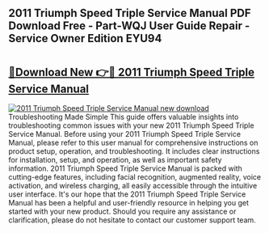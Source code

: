 ## 2011 Triumph Speed Triple Service Manual PDF Download Free - Part-WQJ User Guide Repair - Service Owner Edition EYU94

# <h2><a href="http://cf18747.oget.top/?id=2011+Triumph+Speed+Triple+Service+Manual">🔗Download New 👉🔴 2011 Triumph Speed Triple Service Manual</a></h2>

[![2011 Triumph Speed Triple Service Manual new download](https://i.imgur.com/5g1atiW.png)](http://cf18747.oget.top/?id=2011+Triumph+Speed+Triple+Service+Manual)
Troubleshooting Made Simple This guide offers valuable insights into troubleshooting common issues with your new 2011 Triumph Speed Triple Service Manual. Before using your 2011 Triumph Speed Triple Service Manual, please refer to this user manual for comprehensive instructions on product setup, operation, and troubleshooting. It includes clear instructions for installation, setup, and operation, as well as important safety information. 2011 Triumph Speed Triple Service Manual is packed with cutting-edge features, including facial recognition, augmented reality, voice activation, and wireless charging, all easily accessible through the intuitive user interface. It's our hope that the 2011 Triumph Speed Triple Service Manual has been a helpful and user-friendly resource in helping you get started with your new product. Should you require any assistance or clarification, please do not hesitate to contact our customer support team.

